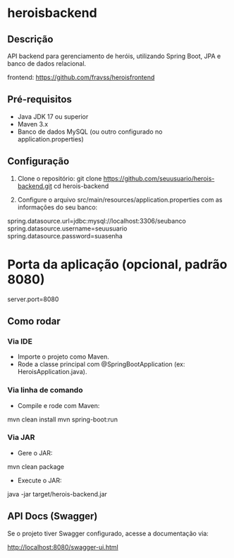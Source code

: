 # heroisbackend

## Descrição
API backend para gerenciamento de heróis, utilizando Spring Boot, JPA e banco de dados relacional.

frontend: https://github.com/fravss/heroisfrontend

## Pré-requisitos
- Java JDK 17 ou superior
- Maven 3.x
- Banco de dados MySQL (ou outro configurado no application.properties)

## Configuração

1. Clone o repositório:
git clone https://github.com/seuusuario/herois-backend.git
cd herois-backend

2. Configure o arquivo src/main/resources/application.properties com as informações do seu banco:

spring.datasource.url=jdbc:mysql://localhost:3306/seubanco
spring.datasource.username=seuusuario
spring.datasource.password=suasenha

# Porta da aplicação (opcional, padrão 8080)
server.port=8080

## Como rodar

### Via IDE
- Importe o projeto como Maven.
- Rode a classe principal com @SpringBootApplication (ex: HeroisApplication.java).

### Via linha de comando
- Compile e rode com Maven:

mvn clean install
mvn spring-boot:run

### Via JAR
- Gere o JAR:

mvn clean package

- Execute o JAR:

java -jar target/herois-backend.jar

## API Docs (Swagger)
Se o projeto tiver Swagger configurado, acesse a documentação via:

[http://localhost:8080/swagger-ui.html](http://localhost:8080/swagger-ui/index.html)


